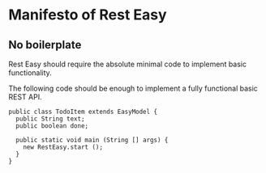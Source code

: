# Manifesto of Rest Easy

## **No boilerplate**
Rest Easy should require the absolute minimal code to implement basic functionality.

The following code should be enough to implement a fully functional basic REST API.
```
public class TodoItem extends EasyModel {
  public String text;
  public boolean done;

  public static void main (String [] args) {
    new RestEasy.start ();
  }
}
```

